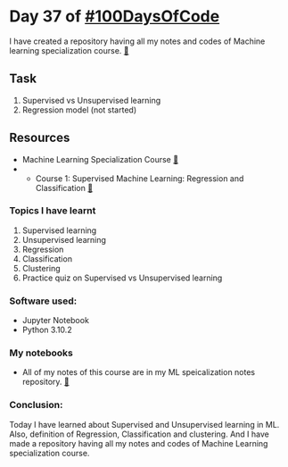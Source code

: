 # Day 37 of [#100DaysOfCode](https://twitter.com/Param3021/status/1546790848788336640)
I have created a repository having all my notes and codes of Machine learning specialization course. [🔗](https://github.com/Param302/ML-specialization-notes)

## Task
1. Supervised vs Unsupervised learning
2. Regression model (not started)

## Resources
- Machine Learning Specialization Course [🔗](https://www.deeplearning.ai/courses/machine-learning-specialization/)
- - Course 1: Supervised Machine Learning: Regression and Classification [🔗](https://www.coursera.org/learn/machine-learning?specialization=machine-learning-introduction)

### Topics I have learnt
1. Supervised learning
2. Unsupervised learning
3. Regression
4. Classification
5. Clustering
6. Practice quiz on Supervised vs Unsupervised learning

### Software used:
- Jupyter Notebook
- Python 3.10.2

### My notebooks
- All of my notes of this course are in my ML speicalization notes repository. [🔗](https://github.com/Param302/ML-specialization-notes)

### Conclusion:
Today I have learned about Supervised and Unsupervised learning in ML. Also, definition of Regression, Classification and clustering. And I have made a repository having all my notes and codes of Machine Learning specialization course.

